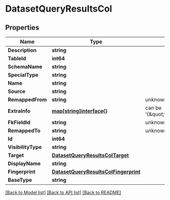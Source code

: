 # DatasetQueryResultsCol

## Properties
Name | Type | Description | Notes
------------ | ------------- | ------------- | -------------
**Description** | **string** |  | [optional] 
**TableId** | **int64** |  | [optional] 
**SchemaName** | **string** |  | [optional] 
**SpecialType** | **string** |  | [optional] 
**Name** | **string** |  | [optional] 
**Source** | **string** |  | [optional] 
**RemappedFrom** | **string** | unknown type | [optional] 
**ExtraInfo** | [**map[string]interface{}**](map[string]interface{}.md) | can be &#39;{\&quot;target_table_id\&quot;:517}&#39; | [optional] 
**FkFieldId** | **string** | unknown type | [optional] 
**RemappedTo** | **string** | unknown type | [optional] 
**Id** | **int64** |  | [optional] 
**VisibilityType** | **string** |  | [optional] 
**Target** | [**DatasetQueryResultsColTarget**](DatasetQueryResultsColTarget.md) |  | [optional] 
**DisplayName** | **string** |  | [optional] 
**Fingerprint** | [**DatasetQueryResultsColFingerprint**](DatasetQueryResultsColFingerprint.md) |  | [optional] 
**BaseType** | **string** |  | [optional] 

[[Back to Model list]](../README.md#documentation-for-models) [[Back to API list]](../README.md#documentation-for-api-endpoints) [[Back to README]](../README.md)


